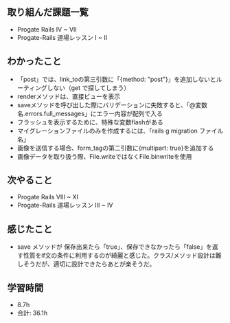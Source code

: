 ## 取り組んだ課題一覧
- Progate Rails IV ~ VII
- Progate-Rails 道場レッスン I ~ II
 
## わかったこと
- 「post」では、link_toの第三引数に「{method: "post"}」を追加しないとルーティングしない（get で探してしまう）
- renderメソッドは、直接ビューを表示
- saveメソッドを呼び出した際にバリデーションに失敗すると、「@変数名.errors.full_messages」にエラー内容が配列で入る
- フラッシュを表示するために、特殊な変数flashがある
- マイグレーションファイルのみを作成するには、「rails g migration ファイル名」
- 画像を送信する場合、form_tagの第二引数に{multipart: true}を追加する
- 画像データを取り扱う際、File.writeではなくFile.binwriteを使用
## 次やること
- Progate Rails VIII ~ XI
- Progate-Rails 道場レッスン III ~ IV

## 感じたこと
   - save メソッドが 保存出来たら「true」、保存できなかったら「false」を返す性質をif文の条件に利用するのが綺麗と感じた。クラス/メソッド設計は難しそうだが、適切に設計できたらあとが楽そうだ。
## 学習時間
- 8.7h
- 合計: 36.1h